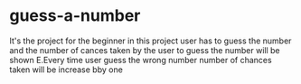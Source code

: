 # guess-a-number
It's the project for the beginner
in this project user has to guess the number and the number of cances taken by the user to guess the number will be shown E.Every time user guess the wrong number number of chances taken will be increase bby one
